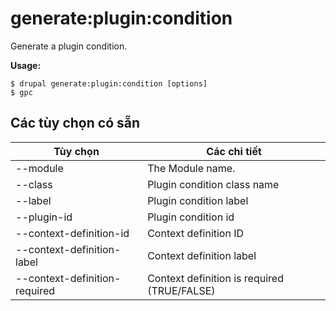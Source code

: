 # generate:plugin:condition
Generate a plugin condition.

**Usage:**
```
$ drupal generate:plugin:condition [options]
$ gpc  
```

## Các tùy chọn có sẵn
Tùy chọn | Các chi tiết
-------|-------------
--module | The Module name.
--class | Plugin condition class name
--label | Plugin condition label
--plugin-id | Plugin condition id
--context-definition-id | Context definition ID
--context-definition-label | Context definition label
--context-definition-required | Context definition is required (TRUE/FALSE)
